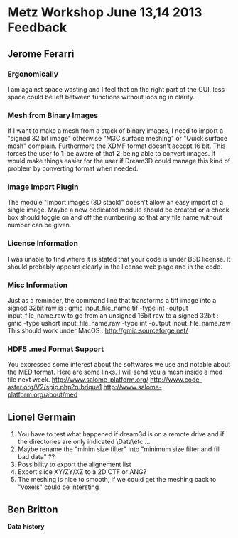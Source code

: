 # Metz Workshop June 13,14 2013 Feedback #

## Jerome Ferarri ##

### Ergonomically ###

I am against space wasting and I feel that on the right part of the GUI, less space could be left between functions without loosing in clarity.

### Mesh from Binary Images ###

If I want to make a mesh from a stack of binary images, I need to import a "signed 32 bit image" otherwise "M3C surface meshing" or "Quick surface mesh" complain. Furthermore the XDMF format doesn't accept 16 bit. This forces the user to **1**-be aware of that **2**-being able to convert images. It would make things easier for the user if Dream3D could manage this kind of problem by converting format when needed.

### Image Import Plugin ###

The module "Import images (3D stack)" doesn't allow an easy import of a single image. Maybe a new dedicated module should be created or a check box should toggle on and off the numbering so that any file name without number can be given.

### License Information ###

I was unable to find where it is stated that your code is under BSD license. It should probably appears clearly in the license web page and in the code.

### Misc Information ###
Just as a reminder, the command line that transforms a tiff image into a signed 32bit raw is :
  gmic input_file_name.tif -type int -output input_file_name.raw
to go from an unsigned 16bit raw to a signed 32bit :
  gmic -type ushort input_file_name.raw -type int -output input_file_name.raw
This should work under MacOS : http://gmic.sourceforge.net/

### HDF5 .med Format Support ###

You expressed some interest about the softwares we use and notable about the MED format. Here are some links. I will send you a mesh inside a med file next week.
http://www.salome-platform.org/
http://www.code-aster.org/V2/spip.php?rubrique1
http://www.salome-platform.org/about/med


## Lionel Germain ##

1. You have to test what happened if dream3d is on a remote drive and if the directories are only indicated \Data\etc ...
2. Maybe rename the "minim size filter" into "minimum size filter and fill bad data" ??
3. Possibility to export the alignement list
4. Export slice XY/ZY/XZ to a 2D CTF or ANG?
5. The meshing is nice to smooth, if we could get the meshing back to "voxels" could be intersting

## Ben Britton ##

**Data history** 